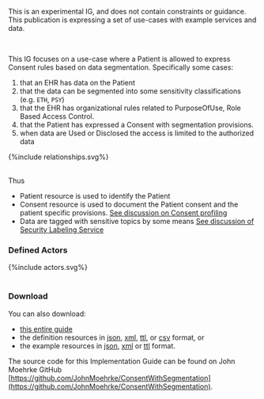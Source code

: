 <div markdown="1" class="dragon">

This is an experimental IG, and does not contain constraints or guidance. This publication is expressing a set of use-cases with example services and data.

</div>
<br clear="all">

This IG focuses on a use-case where a Patient is allowed to express Consent rules based on data segmentation. Specifically some cases:

1.  that an EHR has data on the Patient
2.  that the data can be segmented into some sensitivity classifications (e.g. `ETH`, `PSY`)
3.  that the EHR has organizational rules related to PurposeOfUse, Role Based Access Control.
4.  that the Patient has expressed a Consent with segmentation provisions. 
6.  when data are Used or Disclosed the access is limited to the authorized data


<div>
{%include relationships.svg%}
</div>
<br clear="all">

Thus
- Patient resource is used to identify the Patient
- Consent resource is used to document the Patient consent and the patient specific provisions. [See discussion on Consent profiling](consent.html)
- Data are tagged with sensitive topics by some means [See discussion of Security Labeling Service](sls.html)

### Defined Actors

<div>
{%include actors.svg%}
</div>
<br clear="all">

### Download 

You can also download:

* [this entire guide](full-ig.zip)
* the definition resources in [json](definitions.json.zip), [xml](definitions.xml.zip), [ttl](definitions.ttl.zip), or [csv](csvs.zip) format, or
* the example resources in [json](examples.json.zip), [xml](examples.xml.zip) or [ttl](examples.ttl.zip) format.

The source code for this Implementation Guide can be found on John Moehrke GitHub [https://github.com/JohnMoehrke/ConsentWithSegmentation](https://github.com/JohnMoehrke/ConsentWithSegmentation).



